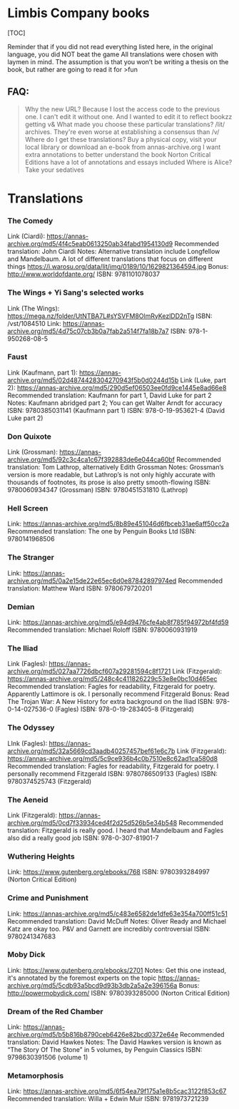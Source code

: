 # Limbis Company books
[TOC]

Reminder that if you did not read everything listed here, in the original language, you did NOT beat the game
All translations were chosen with laymen in mind. The assumption is that you won’t be writing a thesis on the book, but rather are going to read it for >fun

## FAQ:
>Why the new URL?
Because I lost the access code to the previous one. I can't edit it without one. And I wanted to edit it to reflect bookzz getting v&
>What made you choose these particular translations?
/lit/ archives. They're even worse at establishing a consensus than /v/
>Where do I get these translations?
Buy a physical copy, visit your local library or download an e-book from annas-archive.org
>I want extra annotations to better understand the book
Norton Critical Editions have a lot of annotations and essays included
>Where is Alice?
Take your sedatives

# Translations
### The Comedy
Link (Ciardi): https://annas-archive.org/md5/4f4c5eab0613250ab34fabd1954130d9
Recommended translation: John Ciardi
Notes: Alternative translation include Longfellow and Mandelbaum. A lot of different translations that focus on different things https://i.warosu.org/data/lit/img/0189/10/1629821364594.jpg
Bonus: http://www.worldofdante.org/
ISBN: 9781101078037

### The Wings + Yi Sang's selected works
Link (The Wings): https://mega.nz/folder/UtNTBA7L#sYSVFM8OlmRyKezlDD2nTg
ISBN: /vst/1084510
Link: https://annas-archive.org/md5/4d75c07cb3b0a7fab2a514f7fa18b7a7
ISBN: 978-1-950268-08-5

### Faust
Link (Kaufmann, part 1): https://annas-archive.org/md5/02d4874428304270943f5b0d0244d15b
Link (Luke, part 2): https://annas-archive.org/md5/290d5ef06503ee0fd9ce1445e8ad66e8
Recommended translation: Kaufmann for part 1, David Luke for part 2
Notes: Kaufmann abridged part 2; You can get Walter Arndt for accuracy
ISBN: 9780385031141 (Kaufmann part 1)
ISBN: 978-0-19-953621-4 (David Luke part 2)

### Don Quixote
Link (Grossman): https://annas-archive.org/md5/92c3c4ca1c67f392883de6e044ca60bf
Recommended translation: Tom Lathrop, alternatively Edith Grossman
Notes: Grossman’s version is more readable, but Lathrop’s is not only highly accurate with thousands of footnotes, its prose is also pretty smooth-flowing
ISBN: 9780060934347 (Grossman)
ISBN: 9780451531810 (Lathrop)

### Hell Screen
Link: https://annas-archive.org/md5/8b89e451046d6fbceb31ae6aff50cc2a
Recommended translation: The one by Penguin Books Ltd
ISBN: 9780141968506

### The Stranger
Link: https://annas-archive.org/md5/0a2e15de22e65ec6d0e87842897974ed
Recommended translation: Matthew Ward
ISBN: 9780679720201

### Demian
Link: https://annas-archive.org/md5/e94d9476cfe4ab8f785f94972bf4fd59
Recommended translation: Michael Roloff
ISBN: 9780060931919

### The Iliad
Link (Fagles): https://annas-archive.org/md5/027aa7726dbcf607a29281594c8f1721
Link (Fitzgerald): https://annas-archive.org/md5/248c4c411826229c53e8e0bc10d465ec
Recommended translation: Fagles for readability, Fitzgerald for poetry. Apparently Lattimore is ok. I personally recommend Fitzgerald
Bonus: Read The Trojan War: A New History for extra background on the Iliad
ISBN: 978-0-14-027536-0 (Fagles)
ISBN: 978-0-19-283405-8 (Fitzgerald)

### The Odyssey
LInk (Fagles): https://annas-archive.org/md5/32a5669cd3aadb40257457bef61e6c7b
Link (Fitzgerald): https://annas-archive.org/md5/5c9ce936b4c0b7510e8c62ad1ca580d8
Recommended translation: Fagles for readability, Fitzgerald for poetry. I personally recommend Fitzgerald
ISBN: 9780786509133 (Fagles)
ISBN: 9780374525743 (Fitzgerald)

### The Aeneid
Link (Fitzgerald): https://annas-archive.org/md5/0cd7f33934ced4f2d25d526b5e34b548
Recommended translation: Fitzgerald is really good. I heard that Mandelbaum and Fagles also did a really good job
ISBN: 978-0-307-81901-7

### Wuthering Heights
Link: https://www.gutenberg.org/ebooks/768
ISBN: 9780393284997 (Norton Critical Edition)

### Crime and Punishment
Link: https://annas-archive.org/md5/c483e6582de1dfe63e354a700ff51c51
Recommended translation: David McDuff
Notes: Oliver Ready and Michael Katz are okay too. P&V and Garnett are incredibly controversial
ISBN: 9780241347683 

### Moby Dick
Link: https://www.gutenberg.org/ebooks/2701
Notes: Get this one instead, it's annotated by the foremost experts on the topic https://annas-archive.org/md5/5cdb93a5bcd9d93b3db2a5a2e396156a
Bonus: http://powermobydick.com/
ISBN: 9780393285000 (Norton Critical Edition)

### Dream of the Red Chamber
Link: https://annas-archive.org/md5/b5b816b8790ceb6426e82bcd0372e64e
Recommended translation: David Hawkes
Notes: The David Hawkes version is known as “The Story Of The Stone” in 5 volumes, by Penguin Classics
ISBN: 9798630391506 (volume 1)

### Metamorphosis
Link: https://annas-archive.org/md5/6f54ea79f175a1e8b5cac3122f853c67
Recommended translation: Willa + Edwin Muir
ISBN: 9781973721239